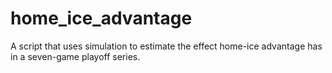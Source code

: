 home_ice_advantage
==================

A script that uses simulation to estimate the effect home-ice advantage has in a seven-game playoff series.
